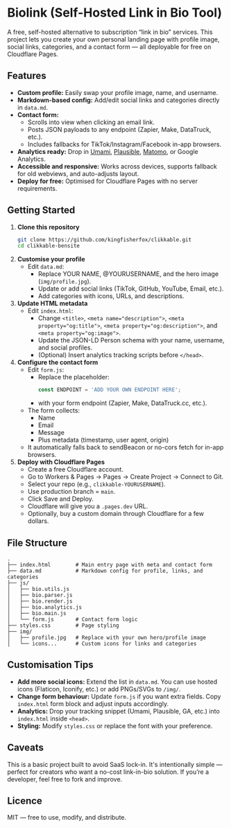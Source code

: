 # Biolink (Self-Hosted Link in Bio Tool)

A free, self-hosted alternative to subscription “link in bio” services.
This project lets you create your own personal landing page with profile image, social links, categories, and a contact form — all deployable for free on Cloudflare Pages.

## Features

- **Custom profile:** Easily swap your profile image, name, and username.
- **Markdown-based config:** Add/edit social links and categories directly in `data.md`.
- **Contact form:**
  - Scrolls into view when clicking an email link.
  - Posts JSON payloads to any endpoint (Zapier, Make, DataTruck, etc.).
  - Includes fallbacks for TikTok/Instagram/Facebook in-app browsers.
- **Analytics ready:** Drop in [Umami]([https://umami.is/](https://github.com/umami-software/umami)), [Plausible]([https://plausible.io/](https://github.com/plausible/analytics)), [Matomo]([https://mato.dev/](https://github.com/matomo-org/matomo)), or Google Analytics.
- **Accessible and responsive:** Works across devices, supports fallback for old webviews, and auto-adjusts layout.
- **Deploy for free:** Optimised for Cloudflare Pages with no server requirements.

## Getting Started

1. **Clone this repository**
   ```sh
   git clone https://github.com/kingfisherfox/clikkable.git
   cd clikkable-bensite
   ```
2. **Customise your profile**
   - Edit `data.md`:
     - Replace YOUR NAME, @YOURUSERNAME, and the hero image (`img/profile.jpg`).
     - Update or add social links (TikTok, GitHub, YouTube, Email, etc.).
     - Add categories with icons, URLs, and descriptions.
3. **Update HTML metadata**
   - Edit `index.html`:
     - Change `<title>`, `<meta name="description">`, `<meta property="og:title">`, `<meta property="og:description">`, and `<meta property="og:image">`.
     - Update the JSON-LD Person schema with your name, username, and social profiles.
     - (Optional) Insert analytics tracking scripts before `</head>`.
4. **Configure the contact form**
   - Edit `form.js`:
     - Replace the placeholder:
       ```js
       const ENDPOINT = 'ADD YOUR OWN ENDPOINT HERE';
       ```
     - with your form endpoint (Zapier, Make, DataTruck.cc, etc.).
   - The form collects:
     - Name
     - Email
     - Message
     - Plus metadata (timestamp, user agent, origin)
   - It automatically falls back to sendBeacon or no-cors fetch for in-app browsers.
5. **Deploy with Cloudflare Pages**
   - Create a free Cloudflare account.
   - Go to Workers & Pages → Pages → Create Project → Connect to Git.
   - Select your repo (e.g., `clikkable-YOURUSERNAME`).
   - Use production branch = `main`.
   - Click Save and Deploy.
   - Cloudflare will give you a `.pages.dev` URL.
   - Optionally, buy a custom domain through Cloudflare for a few dollars.

## File Structure

```
.
├── index.html        # Main entry page with meta and contact form
├── data.md           # Markdown config for profile, links, and categories
├── js/
│   ├── bio.utils.js  
│   ├── bio.parser.js 
│   ├── bio.render.js 
│   ├── bio.analytics.js
│   ├── bio.main.js   
│   └── form.js       # Contact form logic
├── styles.css        # Page styling
├── img/
│   ├── profile.jpg   # Replace with your own hero/profile image
│   └── icons...      # Custom icons for links and categories
```

## Customisation Tips

- **Add more social icons:** Extend the list in `data.md`. You can use hosted icons (Flaticon, Iconify, etc.) or add PNGs/SVGs to `/img/`.
- **Change form behaviour:** Update `form.js` if you want extra fields. Copy `index.html` form block and adjust inputs accordingly.
- **Analytics:** Drop your tracking snippet (Umami, Plausible, GA, etc.) into `index.html` inside `<head>`.
- **Styling:** Modify `styles.css` or replace the font with your preference.

## Caveats

This is a basic project built to avoid SaaS lock-in. It's intentionally simple — perfect for creators who want a no-cost link-in-bio solution. If you’re a developer, feel free to fork and improve.

## Licence

MIT — free to use, modify, and distribute.
